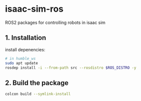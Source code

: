 # isaac-sim-ros

ROS2 packages for controlling robots in isaac sim
## 1. Installation
install depenencies:
```bash
# in humble_ws
sudo apt update
rosdep install -i --from-path src --rosdistro $ROS_DISTRO -y
```
## 2. Build the package
```bash
colcon build --symlink-install
```
